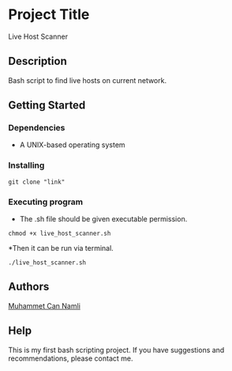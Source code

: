 # Project Title

Live Host Scanner 

## Description

Bash script to find live hosts on current network.

## Getting Started

### Dependencies

* A UNIX-based operating system

### Installing

```
git clone "link"
```

### Executing program

* The .sh file should be given executable permission.
```
chmod +x live_host_scanner.sh
```

*Then it can be run via terminal.
```
./live_host_scanner.sh
```


## Authors

[Muhammet Can Namli](https://www.linkedin.com/in/muhammet-can-naml%C4%B1-9556311b9/)

## Help
This is my first bash scripting project. If you have suggestions and recommendations, please contact me.
